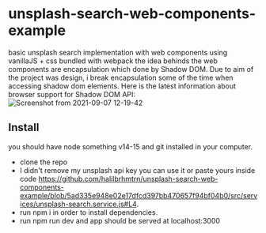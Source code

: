 # unsplash-search-web-components-example
basic unsplash search implementation with web components using vanillaJS + css bundled with webpack
the idea behinds the web components are encapsulation which done by Shadow DOM. Due to aim of the project was design, i break encapsulation some of the time when accessing shadow dom elements.
Here is the latest information about browser support for Shadow DOM API: 
![Screenshot from 2021-09-07 12-19-42](https://user-images.githubusercontent.com/31393588/132321340-e30c7f87-7707-44cd-ae18-7746e10383c9.png)

## Install
you should have node something v14-15 and git installed in your computer.
- clone the repo
- I didn't remove my unsplash api key you can use it or paste yours inside code https://github.com/halilbrhmtrn/unsplash-search-web-components-example/blob/5ad335e948e02e17dfcd397bb470657f94bf04b0/src/services/unsplash-search.service.js#L4.
- run npm i in order to install dependencies.
- run npm run dev and app should be served at localhost:3000
